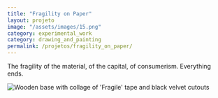 ```yaml
---
title: "Fragility on Paper"
layout: projeto
image: "/assets/images/15.png"
category: experimental_work
category: drawing_and_painting
permalink: /projetos/fragility_on_paper/
---
```


<p>The fragility of the material, of the capital, of consumerism. Everything ends.</p>

<img src="{{site.baseurl}}/assets/images/15.png" alt="Wooden base with collage of 'Fragile' tape and black velvet cutouts" title="Wooden base with collage of 'Fragile' tape and black velvet cutouts">
